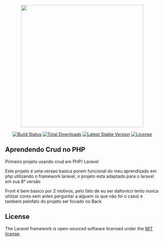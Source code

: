 <p align="center"><a href="https://laravel.com" target="_blank"><img src="https://raw.githubusercontent.com/laravel/art/master/logo-lockup/5%20SVG/2%20CMYK/1%20Full%20Color/laravel-logolockup-cmyk-red.svg" width="400"></a></p>

<p align="center">
<a href="https://travis-ci.org/laravel/framework"><img src="https://travis-ci.org/laravel/framework.svg" alt="Build Status"></a>
<a href="https://packagist.org/packages/laravel/framework"><img src="https://img.shields.io/packagist/dt/laravel/framework" alt="Total Downloads"></a>
<a href="https://packagist.org/packages/laravel/framework"><img src="https://img.shields.io/packagist/v/laravel/framework" alt="Latest Stable Version"></a>
<a href="https://packagist.org/packages/laravel/framework"><img src="https://img.shields.io/packagist/l/laravel/framework" alt="License"></a>
</p>

## Aprendendo Crud no PHP


Primeiro projeto usando crud em  PHP/ Laravel

Este projeto é uma versao basica porem funcional do meu aprendizado em php utilizando o framework laravel, 
o projeto esta adaptado para o laravel em sua 8° versão

Front é bem basico por 2 motivos, pelo fato de eu ser daltonico tento nunca utilizar cores sem antes perguntar a alguem (o que não foi o caso) 
e tambem pelofato do projeto ser focado no Back

## License

The Laravel framework is open-sourced software licensed under the [MIT license](https://opensource.org/licenses/MIT).
